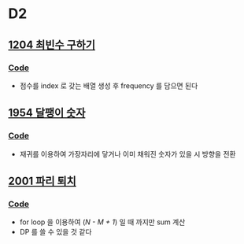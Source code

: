 # D2

## [1204 최빈수 구하기](https://swexpertacademy.com/main/code/problem/problemDetail.do?contestProbId=AV13zo1KAAACFAYh&categoryId=AV13zo1KAAACFAYh&categoryType=CODE&problemTitle=1204&orderBy=FIRST_REG_DATETIME&selectCodeLang=ALL&select-1=&pageSize=10&pageIndex=1)
### [Code](https://github.com/ljiwoo59/Algorithm_Java/blob/master/SWAcademy/D2/SW1204.java)
* 점수를 index 로 갖는 배열 생성 후 frequency 를 담으면 된다

## [1954 달팽이 숫자](https://swexpertacademy.com/main/code/problem/problemDetail.do?contestProbId=AV5PobmqAPoDFAUq&categoryId=AV5PobmqAPoDFAUq&categoryType=CODE&problemTitle=1954&orderBy=FIRST_REG_DATETIME&selectCodeLang=ALL&select-1=&pageSize=10&pageIndex=1)
### [Code](https://github.com/ljiwoo59/Algorithm_Java/blob/master/SWAcademy/D2/SW1954.java)
* 재귀를 이용하여 가장자리에 닿거나 이미 채워진 숫자가 있을 시 방향을 전환

## [2001 파리 퇴치](https://swexpertacademy.com/main/code/problem/problemDetail.do?contestProbId=AV5PzOCKAigDFAUq&categoryId=AV5PzOCKAigDFAUq&categoryType=CODE&problemTitle=2001&orderBy=FIRST_REG_DATETIME&selectCodeLang=ALL&select-1=&pageSize=10&pageIndex=1)
### [Code](https://github.com/ljiwoo59/Algorithm_Java/blob/master/SWAcademy/D2/SW2001.java)
* for loop 을 이용하여 (*N - M + 1*) 일 때 까지만 sum 계산
* DP 를 쓸 수 있을 것 같다
